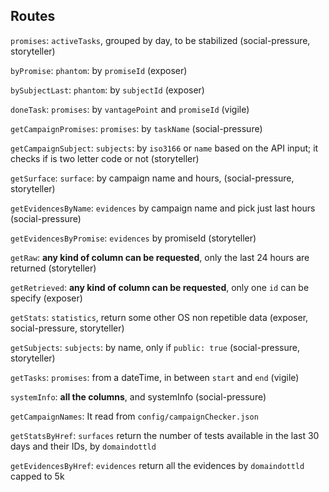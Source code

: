 ## Routes 


`promises`:
    `activeTasks`, grouped by day, to be stabilized (social-pressure, storyteller)

`byPromise`:
    `phantom`: by `promiseId` (exposer)

`bySubjectLast`:
    `phantom`: by `subjectId` (exposer)

`doneTask`:
    `promises`: by `vantagePoint` and `promiseId` (vigile)

`getCampaignPromises`:
    `promises`: by `taskName` (social-pressure)

`getCampaignSubject`:
    `subjects`: by `iso3166` or `name` based on the API input; it checks if is two letter code or not (storyteller)

`getSurface`:
    `surface`: by campaign name and hours, (social-pressure, storyteller)

`getEvidencesByName`:
    `evidences` by campaign name and pick just last hours (social-pressure)

`getEvidencesByPromise`:
    `evidences` by promiseId (storyteller)

`getRaw`:
    **any kind of column can be requested**, only the last 24 hours are returned (storyteller)

`getRetrieved`:
    **any kind of column can be requested**, only one `id` can be specify (exposer)

`getStats`:
    `statistics`, return some other OS non repetible data (exposer, social-pressure, storyteller)

`getSubjects`:
    `subjects`: by name, only if `public: true` (social-pressure, storyteller)

`getTasks`:
    `promises`: from a dateTime, in between `start` and `end` (vigile)

`systemInfo`:
    **all the columns**, and systemInfo (social-pressure)

`getCampaignNames`:
    It read from `config/campaignChecker.json`

`getStatsByHref`:
    `surfaces` return the number of tests available in the last 30 days and their IDs, by `domaindottld`

`getEvidencesByHref`:
    `evidences` return all the evidences by `domaindottld` capped to 5k
